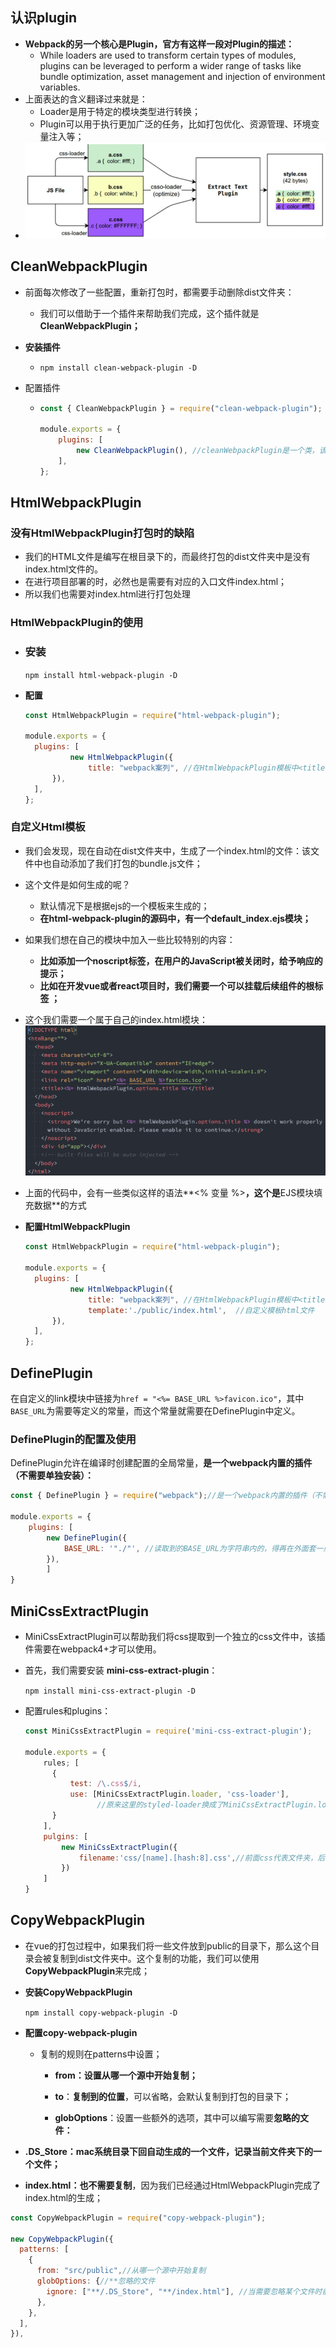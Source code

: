 ## 认识plugin

* **Webpack的另一个核心是Plugin，官方有这样一段对Plugin的描述：**
  * While loaders are used to transform certain types of modules, plugins can be leveraged to perform a wider range of tasks like bundle optimization, asset management and injection of environment variables.
* 上面表达的含义翻译过来就是：
  * Loader是用于特定的模块类型进行转换；
  * Plugin可以用于执行更加广泛的任务，比如打包优化、资源管理、环境变量注入等；
* ![image-20211121210301011](image-20211121210301011.png)



## CleanWebpackPlugin

* 前面每次修改了一些配置，重新打包时，都需要手动删除dist文件夹： 

  * 我们可以借助于一个插件来帮助我们完成，这个插件就是**CleanWebpackPlugin；**

* **安装插件**

  * `npm install clean-webpack-plugin -D`

* 配置插件

  * ```js
    const { CleanWebpackPlugin } = require("clean-webpack-plugin"); //cleanWebpackPlugin源码中是向export添加属性的方式添加cleanWebpackPlugin并导出的,所以需要解构
    
    module.exports = {
    	plugins: [
      		new CleanWebpackPlugin(), //cleanWebpackPlugin是一个类，该plugins的作用是每次打包文件时，会先自动清理build文件夹里面的文
    	],
    };
    ```



## HtmlWebpackPlugin

### 没有HtmlWebpackPlugin打包时的缺陷

* 我们的HTML文件是编写在根目录下的，而最终打包的dist文件夹中是没有index.html文件的。 
* 在进行项目部署的时，必然也是需要有对应的入口文件index.html； 
* 所以我们也需要对index.html进行打包处理

### HtmlWebpackPlugin的使用

* ### 安装

  `npm install html-webpack-plugin -D`

* **配置**

  ```js
  const HtmlWebpackPlugin = require("html-webpack-plugin"); 
  
  module.exports = {
  	plugins: [
    		new HtmlWebpackPlugin({
        		title: "webpack案列", //在HtmlWebpackPlugin模板中<title></title>中为一个待输入的变量，传入title即可将生产所需的title
      	}),
  	],
  };
  ```

### 自定义Html模板

* 我们会发现，现在自动在dist文件夹中，生成了一个index.html的文件：该文件中也自动添加了我们打包的bundle.js文件；
* 这个文件是如何生成的呢？ 
  * 默认情况下是根据ejs的一个模板来生成的； 
  * **在html-webpack-plugin的源码中，有一个default_index.ejs模块；**
* 如果我们想在自己的模块中加入一些比较特别的内容：
  * **比如添加一个noscript标签，在用户的JavaScript被关闭时，给予响应的提示；**
  * **比如在开发vue或者react项目时，我们需要一个可以挂载后续组件的根标签 ；**
*  这个我们需要一个属于自己的index.html模块：<br>![image-20211121214838257](image-20211121214838257.png)
* 上面的代码中，会有一些类似这样的语法**<% 变量 %>**，这个是**EJS模块填充数据**的方式

* **配置HtmlWebpackPlugin**

  ```js
  const HtmlWebpackPlugin = require("html-webpack-plugin"); 
  
  module.exports = {
  	plugins: [
    		new HtmlWebpackPlugin({
        		title: "webpack案列", //在HtmlWebpackPlugin模板中<title></title>中为一个待输入的变量，传入title即可将生产所需的title
        		template:'./public/index.html',  //自定义模板html文件
      	}),
  	],
  };
  ```




## DefinePlugin

在自定义的link模块中链接为`href = "<%= BASE_URL %>favicon.ico"`，其中`BASE_URL`为需要等定义的常量，而这个常量就需要在DefinePlugin中定义。

### DefinePlugin的配置及使用

DefinePlugin允许在编译时创建配置的全局常量，**是一个webpack内置的插件（不需要单独安装）：**

```js
const { DefinePlugin } = require("webpack");//是一个webpack内置的插件（不需要单独安装）

module.exports = {
	plugins: [
		new DefinePlugin({
            BASE_URL: '"./"', //读取到的BASE_URL为字符串内的，得再在外面套一层''，否则BASE_URL就会为./;
		}),
        ]
}
```



## MiniCssExtractPlugin

* MiniCssExtractPlugin可以帮助我们将css提取到一个独立的css文件中，该插件需要在webpack4+才可以使用。 

* 首先，我们需要安装 **mini-css-extract-plugin**：

  `npm install mini-css-extract-plugin -D`

* 配置rules和plugins：

  ```js
  const MiniCssExtractPlugin = require('mini-css-extract-plugin');
  
  module.exports = {
      rules; [
      	{
      		test: /\.css$/i,
      		use: [MiniCssExtractPlugin.loader, 'css-loader'],
                  //原来这里的styled-loader换成了MiniCssExtractPlugin.loader
  		}
      ],
      pulgins: [
          new MiniCssExtractPlugin({
              filename:'css/[name].[hash:8].css',//前面css代表文件夹，后面的为构建css的文件名
          })
      ]
  }
  ```

  

## CopyWebpackPlugin

* 在vue的打包过程中，如果我们将一些文件放到public的目录下，那么这个目录会被复制到dist文件夹中。这个复制的功能，我们可以使用**CopyWebpackPlugin**来完成；

* **安装CopyWebpackPlugin**

  `npm install copy-webpack-plugin -D`

* **配置copy-webpack-plugin**

  * 复制的规则在patterns中设置；

    * **from：设置从哪一个源中开始复制；** 

    * **to**：**复制到的位置**，可以省略，会默认复制到打包的目录下； 

    * **globOptions**：设置一些额外的选项，其中可以编写需要**忽略的文件：** 
* **.DS_Store：mac系统目录下回自动生成的一个文件，记录当前文件夹下的一个文件；** 
      
*  **index.html：也不需要复制**，因为我们已经通过HtmlWebpackPlugin完成了index.html的生成；

```js
const CopyWebpackPlugin = require("copy-webpack-plugin");

new CopyWebpackPlugin({
  patterns: [
    {
      from: "src/public",//从哪一个源中开始复制
      globOptions: {//**忽略的文件
        ignore: ["**/.DS_Store", "**/index.html"], //当需要忽略某个文件时前面应该需要添加**/
      },
    },
  ],
}),
```

